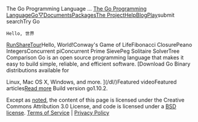 The Go Programming Language
...
[The Go Programming Language](/)[Go](/)[▽](#)[Documents](/doc/)[Packages](/pkg/)[The Project](/project/)[Help](/help/)[Blog](/blog/)[Play](http://play.golang.org/ "Show Go Playground")submit searchTry Go

```
Hello, 世界

```

[Run](# "Run this code [shift-enter]")[Share](# "Share this code")[Tour](//tour.golang.org/ "Learn Go from your browser")Hello, World!Conway's Game of LifeFibonacci ClosurePeano IntegersConcurrent piConcurrent Prime SievePeg Solitaire SolverTree Comparison
Go is an open source programming language that makes it easy to build
simple, reliable, and efficient software.
[Download Go
Binary distributions available for

Linux, Mac OS X, Windows, and more.
](/dl/)Featured videoFeatured articles[Read more](//blog.golang.org/)
Build version go1.10.2.

Except as [noted](https://developers.google.com/site-policies#restrictions),
the content of this page is licensed under the
Creative Commons Attribution 3.0 License,
and code is licensed under a [BSD license](/LICENSE).
[Terms of Service](/doc/tos.html) \|
[Privacy Policy](http://www.google.com/intl/en/policies/privacy/)